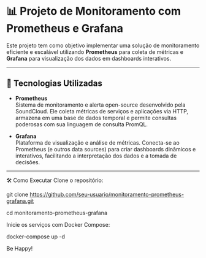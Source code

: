 # 📊 Projeto de Monitoramento com Prometheus e Grafana

Este projeto tem como objetivo implementar uma solução de monitoramento eficiente e escalável utilizando **Prometheus** para coleta de métricas e **Grafana** para visualização dos dados em dashboards interativos.

---

## 🚀 Tecnologias Utilizadas

- **Prometheus**  
  Sistema de monitoramento e alerta open-source desenvolvido pela SoundCloud. Ele coleta métricas de serviços e aplicações via HTTP, armazena em uma base de dados temporal e permite consultas poderosas com sua linguagem de consulta PromQL.

- **Grafana**  
  Plataforma de visualização e análise de métricas. Conecta-se ao Prometheus (e outros data sources) para criar dashboards dinâmicos e interativos, facilitando a interpretação dos dados e a tomada de decisões.

---


🛠️ Como Executar
Clone o repositório:

git clone https://github.com/seu-usuario/monitoramento-prometheus-grafana.git

cd monitoramento-prometheus-grafana

Inicie os serviços com Docker Compose:

docker-compose up -d

Be Happy!
